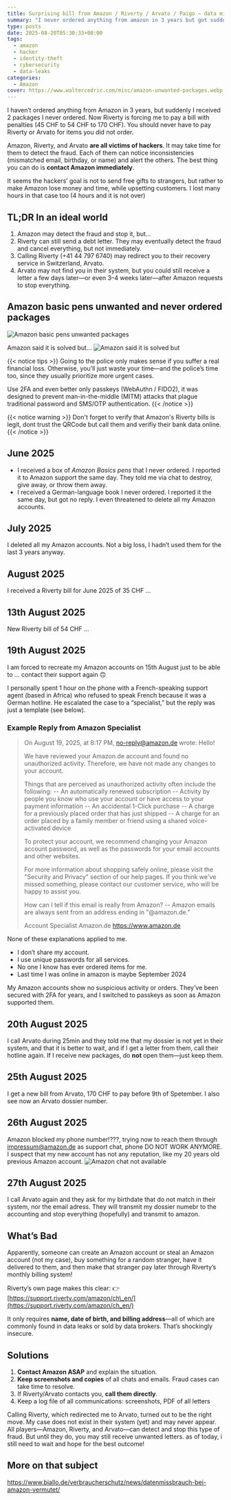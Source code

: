 ```yaml
---
title: Surprising bill from Amazon / Riverty / Arvato / Paigo – data misuse at Amazon suspected and identity theft
summary: "I never ordered anything from amazon in 3 years but got suddenly 2 packages I never ordered and now I am forced to pay a bill with penalities"
type: posts
date: 2025-08-20T05:30:33+00:00
tags:
  - amazon
  - hacker
  - identity-theft
  - cybersecurity
  - data-leaks
categories:
  - Amazon
cover: https://www.waltercedric.com/misc/amazon-unwanted-packages.webp
---
```

I haven’t ordered anything from Amazon in 3 years, but suddenly I received 2 packages I never ordered. Now Riverty is forcing me to pay a bill with penalties (45 CHF to 54 CHF to 170 CHF). You should never have to pay Riverty or Arvato for items you did not order.

Amazon, Riverty, and Arvato **are all victims of hackers**. It may take time for them to detect the fraud. Each of them can notice inconsistencies (mismatched email, birthday, or name) and alert the others. The best thing you can do is **contact Amazon immediately**.

It seems the hackers’ goal is not to send free gifts to strangers, but rather to make Amazon lose money and time, while upsetting customers. I lost many hours in that case too (4 hours and it is not over)

## TL;DR In an ideal world

1. Amazon may detect the fraud and stop it, but…
2. Riverty can still send a debt letter. They may eventually detect the fraud and cancel everything, but not immediately.
3. Calling Riverty (+41 44 797 6740) may redirect you to their recovery service in Switzerland, Arvato.
4. Arvato may not find you in their system, but you could still receive a letter a few days later—or even 3–4 weeks later—after Amazon requests to stop everything.

## Amazon basic pens unwanted and never ordered packages

![Amazon basic pens unwanted packages](https://www.waltercedric.com/misc/amazon-basic-pen-unwanted.webp)

Amazon said it is solved but...
![Amazon said it is solved but](https://www.waltercedric.com/misc/amazon-abuse.webp)

{{< notice tips >}}
Going to the police only makes sense if you suffer a real financial loss. Otherwise, you’ll just waste your time—and the police’s time too, since they usually prioritize more urgent cases.

Use 2FA and even better only passkeys (WebAuthn / FIDO2), it was designed to prevent man-in-the-middle (MITM) attacks that plague traditional password and SMS/OTP authentication.
{{< /notice >}}

{{< notice warning >}}
Don't forget to verify that Amazon's Riverty bills is legit, dont trust the QRCode but call them and verifiy their bank data online.
{{< /notice >}}

## June 2025

* I received a box of *Amazon Basics pens* that I never ordered. I reported it to Amazon support the same day. They told me via chat to destroy, give away, or throw them away.
* I received a German-language book I never ordered. I reported it the same day, but got no reply. I even threatened to delete all my Amazon accounts.

## July 2025

I deleted all my Amazon accounts. Not a big loss, I hadn’t used them for the last 3 years anyway.

## August 2025

I received a Riverty bill for June 2025 of 35 CHF ...

## 13th August 2025

New Riverty bill of 54 CHF ...

## 19th August 2025

I am forced to recreate my Amazon accounts on 15th August just to be able to ... contact their support again 🙃

I personally spent 1 hour on the phone with a French-speaking support agent (based in Africa) who refused to speak French because it was a German hotline. He escalated the case to a “specialist,” but the reply was just a template (see below).

### Example Reply from Amazon Specialist

>On August 19, 2025, at 8:17 PM, no-reply@amazon.de wrote:
>Hello!
>
>We have reviewed your Amazon.de account and found no unauthorized activity. Therefore, we have not made any changes to your account.
>
>Things that are perceived as unauthorized activity often include the following:
>-- An automatically renewed subscription
>-- Activity by people you know who use your account or have access to your payment information
>-- An accidental 1-Click purchase
>-- A charge for a previously placed order that has just shipped
>-- A charge for an order placed by a family member or friend using a shared voice-activated device
>
>To protect your account, we recommend changing your Amazon account password, as well as the passwords for your email accounts and other websites.
>
>For more information about shopping safely online, please visit the "Security and Privacy" section of our help pages. If you think we've missed something, please contact our customer service, who will be happy to assist you.
>
>How can I tell if this email is really from Amazon?
>-- Amazon emails are always sent from an address ending in "@amazon.de."
>
>Account Specialist
>Amazon.de
>https://www.amazon.de

None of these explanations applied to me.

* I don’t share my account.
* I use unique passwords for all services.
* No one I know has ever ordered items for me.
* Last time I was online in amazon is maybe September 2024

My Amazon accounts show no suspicious activity or orders. They’ve been secured with 2FA for years, and I switched to passkeys as soon as Amazon supported them.

## 20th August 2025

I call Arvato during 25min and they told me that my dossier is not yet in their system, and that it is better to wait, and if I get a letter from them, call their hotline again.
If I receive new packages, do **not** open them—just keep them.

## 25th August 2025

I get a new bill from Arvato, 170 CHF to pay before 9th of Spetember. I also see now an Arvato dossier number.

## 26th August 2025

Amazon blocked my phone number!???, trying now to reach them through impressum@amazon.de as support chat, phone DO NOT WORK ANYMORE. I suspect that my new account has not any reputation, like my 20 years old previous Amazon account.
![Amazon chat not available](https://www.waltercedric.com/misc/amazon-chat-not-available.webp)

## 27th August 2025

I call Arvato again and they ask for my birthdate that do not match in their system, nor the email adress. They will transmit my dossier numebr to the accounting and stop everything (hopefully) and transmit to amazon.

## What’s Bad

Apparently, someone can create an Amazon account or steal an Amazon account (not my case), buy something for a random stranger, have it delivered to them, and then make that stranger pay later through Riverty’s monthly billing system!

Riverty’s own page makes this clear:
👉 [https://support.riverty.com/amazon/ch\_en/](https://support.riverty.com/amazon/ch_en/)

It only requires **name, date of birth, and billing address**—all of which are commonly found in data leaks or sold by data brokers. That’s shockingly insecure.

## Solutions

1. **Contact Amazon ASAP** and explain the situation.
2. **Keep screenshots and copies** of all chats and emails. Fraud cases can take time to resolve.
3. If Riverty/Arvato contacts you, **call them directly**.
4. Keep a log file of all communications: screenshots, PDF of all letters

Calling Riverty, which redirected me to Arvato, turned out to be the right move. My case does not exist in their system (yet) and may never appear.
All players—Amazon, Riverty, and Arvato—can detect and stop this type of fraud. But until they do, you may still receive unwanted letters. as of today, i still need to wait and hope for the best outcome!

## More on that subject

https://www.biallo.de/verbraucherschutz/news/datenmissbrauch-bei-amazon-vermutet/
